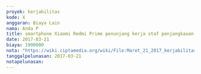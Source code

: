 ```yaml
---
proyek: kerjabilitas
kode: X
anggaran: Biaya Lain
nama: Anda P
title: smartphone Xiaomi Redmi Prime penunjang kerja staf penjangkauan Jakarta
date: 2017-03-21
biaya: 1900000
nota: "https://wiki.ciptamedia.org/wiki/File:Maret_21_2017_kerjabilitas_X_beli_smartphone_anda.jpg"
tanggalpelunasan: 2017-03-21
notapelunasan:
---
```

